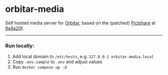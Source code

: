 # orbitar-media


Self hosted media server for [Orbitar](https://github.com/spaceshelter/orbitar/), 
based on the (patched) [Pictshare](https://github.com/HaschekSolutions/pictshare) at 
[9a4a20f](https://github.com/HaschekSolutions/pictshare/commit/9a4a20fb413c4110dd05164d312539112fd8ebaf).


---

### Run locally:

1. Add local domain to `/etc/hosts`, e.g. `127.0.0.1 orbitar.media.local` 
2. Copy `.env.sample` to `.env` and adjust values
3. Run `docker compose up -d`
